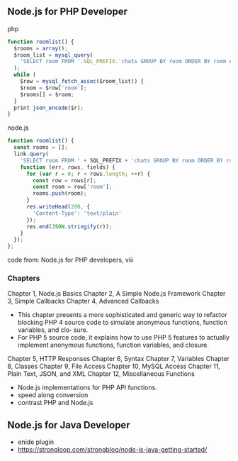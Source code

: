 ## Node.js for PHP Developer
php
```js
function roomlist() {
  $rooms = array();
  $room_list = mysql_query(
    'SELECT room FROM '.SQL_PREFIX.'chats GROUP BY room ORDER BY room ASC'
  );
  while (
    $row = mysql_fetch_assoc($room_list)) {
    $room = $row['room'];
    $rooms[] = $room;
  }
  print json_encode($r);
}
```

node.js
```js
function roomlist() {
  const rooms = [];
  link.query(
    'SELECT room FROM ' + SQL_PREFIX + 'chats GROUP BY room ORDER BY room ASC',
    function (err, rows, fields) {
      for (var r = 0; r < rows.length; ++r) {
        const row = rows[r];
        const room = row['room'];
        rooms.push(room);
      }
      res.writeHead(200, {
        'Content-Type': 'text/plain'
      });
      res.end(JSON.stringify(r));
    }
  });
};
```

code from: Node.js for PHP developers, viii
### Chapters
Chapter 1, Node.js Basics
Chapter 2, A Simple Node.js Framework
Chapter 3, Simple Callbacks
Chapter 4, Advanced Callbacks
  * This chapter presents a more sophisticated and generic way to refactor blocking PHP 4 source code to simulate anonymous functions, function variables, and clo‐ sure.
  * For PHP 5 source code, it explains how to use PHP 5 features to actually implement anonymous functions, function variables, and closure.

Chapter 5, HTTP Responses
Chapter 6, Syntax
Chapter 7, Variables
Chapter 8, Classes
Chapter 9, File Access
Chapter 10, MySQL Access
Chapter 11, Plain Text, JSON, and XML
Chapter 12, Miscellaneous Functions
  * Node.js implementations for PHP API functions.
  * speed along conversion
  * contrast PHP and Node.js

## Node.js for Java Developer
- enide plugin
- https://strongloop.com/strongblog/node-js-java-getting-started/
